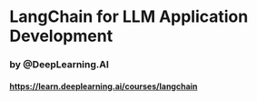 # LangChain for LLM Application Development 
### by @DeepLearning.AI
#### https://learn.deeplearning.ai/courses/langchain

